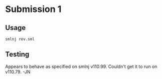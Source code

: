 # Submission 1
## Usage
```
smlnj rev.sml
```

## Testing
Appears to behave as specified on smlnj v110.99. Couldn't get it to run on v110.79. -JN
